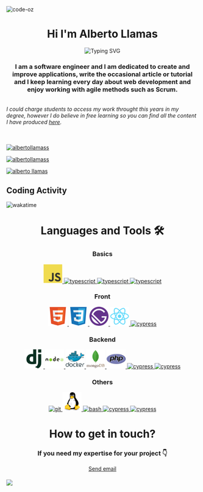 <p align="left"> <img src="https://komarev.com/ghpvc/?username=albertollamass&label=Profile%20views&color=0e75b6&style=flat" alt="code-oz" /> </p>
<h1 align="center">Hi I'm Alberto Llamas</h1>

<!-- Intro -->
<!-- [![wakatime](https://wakatime.com/badge/user/36d42806-c096-49ed-9ff4-fd8ef988537e.svg)](https://wakatime.com/@36d42806-c096-49ed-9ff4-fd8ef988537e) -->
<p style="margin: 15px;" align="center">
    <img src="http://readme-typing-svg.herokuapp.com?font=Fira+Code&pause=1000&width=435&lines=React.js;Gatsby.js;Flutter;PHP;Django;Ruby+on+Rails" alt="Typing SVG" />
    <h3 align="center">I am a software engineer and I am dedicated to create and improve applications, write the occasional article or tutorial and I keep learning every day about web development and enjoy working with agile methods such as Scrum.</h3><br/>
    <i>I could charge students to access my work throught this years in my degree, however I do believe in free learning so you can find all the content I have produced <a href="https://github.com/albertollamas-GII">here</a>. </i>  
</p>

<!-- Social network -->
<p style="margin-top: 50px;">
    <p align="left">
        <a href="https://twitter.com/albertollamass" target="blank"><img src="https://img.shields.io/twitter/follow/albertollamass?logo=twitter&style=for-the-badge" alt="albertollamass" /></a>
    </p>
    <p align="left">
        <a href="https://dev.to/albertollamass" target="blank"><img src="https://img.shields.io/badge/dev.to-0A0A0A?style=for-the-badge&logo=dev.to&logoColor=white" alt="albertollamass" /></a>
    </p>
    <p align="left">
        <a href="https://github.com/albertollamass" target="blank"><img src="https://img.shields.io/github/followers/albertollamass?style=social" alt="alberto llamas" /></a>
    </p>
</p>

<h2>Coding Activity</h2>
<img src="https://wakatime.com/share/@8e5d7c66-4b46-4ca0-b821-7638769c58d3/b7c2f3e9-a677-4803-bbe3-1cb2dfd6666e.svg" alt="wakatime">

<!-- Technos -->
<h1 align="center">Languages and Tools 🛠</h1>

<p align="center">

<h3 align="center">Basics</h3>
<p align="center">
    <a href="https://developer.mozilla.org/en-US/docs/Web/JavaScript" target="_blank"> <img src="https://raw.githubusercontent.com/devicons/devicon/master/icons/javascript/javascript-original.svg" alt="javascript" width="50" height="50"/> </a>
    <a href="https://www.typescriptlang.org/" target="_blank"> <img src="https://cdn.jsdelivr.net/gh/devicons/devicon/icons/python/python-original.svg" alt="typescript" width="50" height="50"/> </a>
     <a href="https://www.typescriptlang.org/" target="_blank"> <img src="https://cdn.jsdelivr.net/gh/devicons/devicon/icons/cplusplus/cplusplus-original.svg" alt="typescript" width="50" height="50"/> </a>
      <a href="https://www.typescriptlang.org/" target="_blank"> <img src="https://cdn.jsdelivr.net/gh/devicons/devicon/icons/java/java-original.svg" alt="typescript" width="50" height="50"/> </a>

</p>

<h3 align="center">Front</h3>
<p align="center">
    <a href="https://angular.io" target="_blank"> <img src="https://raw.githubusercontent.com/devicons/devicon/master/icons/html5/html5-original.svg" alt="vuejs" width="50" height="50"/> </a>
    <a href="https://reactjs.org/" target="_blank"> <img src="https://raw.githubusercontent.com/devicons/devicon/master/icons/css3/css3-original.svg" alt="React.js" width="50" height="50"/> </a>
    <a href="https://nextjs.org/" target="_blank"> <img src="https://raw.githubusercontent.com/devicons/devicon/master/icons/gatsby/gatsby-original.svg" alt="Nextj.js" width="50" height="50"/> </a>
  <a href="https://reactjs.org/" target="_blank"> <img src="https://raw.githubusercontent.com/devicons/devicon/master/icons/react/react-original.svg" alt="React.js" width="50" height="50"/> </a>
  <a href="https://www.cypress.io" target="_blank" rel="noreferrer"> <img src="https://cdn.jsdelivr.net/gh/devicons/devicon/icons/flutter/flutter-original.svg" alt="cypress" width="40" height="40"/> </a>
    
</p>

<h3 align="center">Backend</h3>
<p align="center">
    <a href="https://laravel.com/" target="_blank" rel="noreferrer"> <img src="https://raw.githubusercontent.com/devicons/devicon/master/icons/django/django-plain.svg" alt="firebase" width="50" height="50"/> </a>
  <a href="https://nodejs.org" target="_blank"> <img src="https://raw.githubusercontent.com/devicons/devicon/master/icons/nodejs/nodejs-original-wordmark.svg" alt="nodejs" width="50" height="50"/> </a>
    <a href="https://www.docker.com/" target="_blank"> <img src="https://raw.githubusercontent.com/devicons/devicon/master/icons/docker/docker-original-wordmark.svg" alt="docker" width="50" height="50"/> </a>
    <a href="https://www.mongodb.com/" target="_blank"> <img src="https://raw.githubusercontent.com/devicons/devicon/master/icons/mongodb/mongodb-original-wordmark.svg" alt="mongodb" width="50" height="50"/> </a>
    <a href="https://expressjs.com" target="_blank"> <img src="https://raw.githubusercontent.com/devicons/devicon/master/icons/php/php-original.svg" alt="express" width="50" height="50"/> </a>
    <a href="https://www.cypress.io" target="_blank" rel="noreferrer"> <img src="https://cdn.jsdelivr.net/gh/devicons/devicon/icons/rails/rails-original-wordmark.svg" alt="cypress" width="40" height="40"/> </a>
    <a href="https://www.cypress.io" target="_blank" rel="noreferrer"> <img src="https://cdn.jsdelivr.net/gh/devicons/devicon/icons/sqlite/sqlite-original.svg" alt="cypress" width="40" height="40"/> </a>
    
  
</p>

<h3 align="center">Others</h3>
<p align="center">
    <a href="https://git-scm.com/" target="_blank"> <img src="https://www.vectorlogo.zone/logos/git-scm/git-scm-icon.svg" alt="git" width="50" height="50"/> </a>
    <a href="https://www.linux.org/" target="_blank"> <img src="https://raw.githubusercontent.com/devicons/devicon/master/icons/linux/linux-original.svg" alt="linux" width="50" height="50"/> </a>
    <a href="https://www.gnu.org/software/bash/" target="_blank"> <img src="https://www.vectorlogo.zone/logos/gnu_bash/gnu_bash-icon.svg" alt="bash" width="50" height="50"/> </a>
    <a href="https://www.cypress.io" target="_blank" rel="noreferrer"> <img src="https://cdn.jsdelivr.net/gh/devicons/devicon/icons/figma/figma-original.svg" alt="cypress" width="40" height="40"/> </a>
    <a href="https://www.cypress.io" target="_blank" rel="noreferrer"> <img src="https://cdn.jsdelivr.net/gh/devicons/devicon/icons/jira/jira-original.svg" alt="cypress" width="40" height="40"/> </a>
</p>

<!-- Contact -->
<h1 align="center">How to get in touch?</h1>
<h3 align="center">If you need my expertise for your project 👇</h3>
<p align="center">
    <a href="mailto:alberto.ll.go@gmail.com">Send email</a>
    <p style='margin-bottom: 20px'>
    </p>
</p>  

![](https://github-readme-stats-one-bice.vercel.app/api?username=albertollamass&show_icons=true&include_all_commits=true&count_private=true&role=OWNER,ORGANIZATION_MEMBER,COLLABORATOR)
